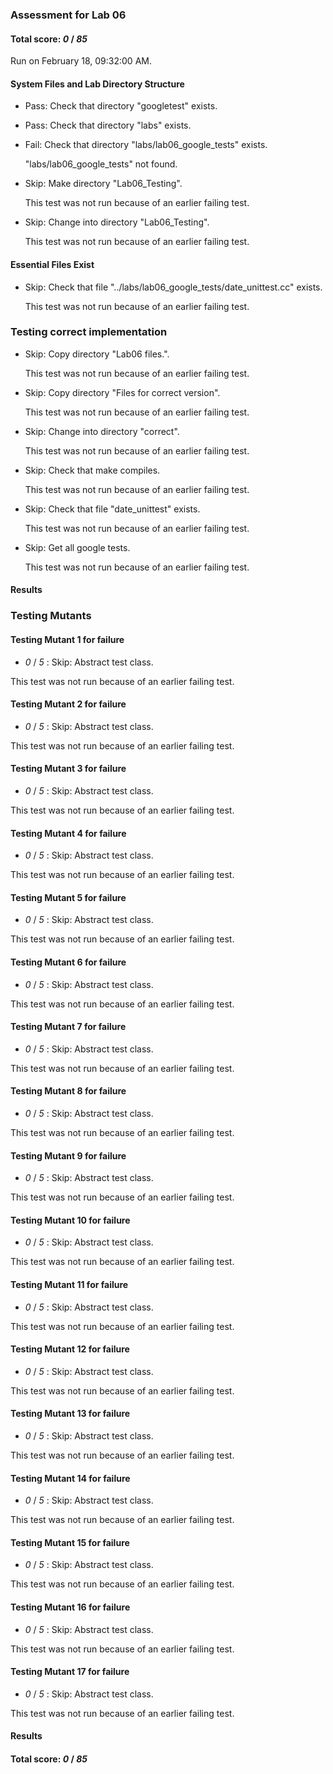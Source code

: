 ### Assessment for Lab 06

#### Total score: _0_ / _85_

Run on February 18, 09:32:00 AM.


#### System Files and Lab Directory Structure

+ Pass: Check that directory "googletest" exists.

+ Pass: Check that directory "labs" exists.

+ Fail: Check that directory "labs/lab06_google_tests" exists.

     "labs/lab06_google_tests" not found.

+ Skip: Make directory "Lab06_Testing".

  This test was not run because of an earlier failing test.

+ Skip: Change into directory "Lab06_Testing".

  This test was not run because of an earlier failing test.


#### Essential Files Exist

+ Skip: Check that file "../labs/lab06_google_tests/date_unittest.cc" exists.

  This test was not run because of an earlier failing test.


### Testing correct implementation

+ Skip: Copy directory "Lab06 files.".

  This test was not run because of an earlier failing test.

+ Skip: Copy directory "Files for correct version".

  This test was not run because of an earlier failing test.

+ Skip: Change into directory "correct".

  This test was not run because of an earlier failing test.

+ Skip: Check that make compiles.

  This test was not run because of an earlier failing test.

+ Skip: Check that file "date_unittest" exists.

  This test was not run because of an earlier failing test.

+ Skip: Get all google tests.

  This test was not run because of an earlier failing test.


#### Results


### Testing Mutants


#### Testing Mutant 1 for failure

+  _0_ / _5_ : Skip: Abstract test class.

  This test was not run because of an earlier failing test.


#### Testing Mutant 2 for failure

+  _0_ / _5_ : Skip: Abstract test class.

  This test was not run because of an earlier failing test.


#### Testing Mutant 3 for failure

+  _0_ / _5_ : Skip: Abstract test class.

  This test was not run because of an earlier failing test.


#### Testing Mutant 4 for failure

+  _0_ / _5_ : Skip: Abstract test class.

  This test was not run because of an earlier failing test.


#### Testing Mutant 5 for failure

+  _0_ / _5_ : Skip: Abstract test class.

  This test was not run because of an earlier failing test.


#### Testing Mutant 6 for failure

+  _0_ / _5_ : Skip: Abstract test class.

  This test was not run because of an earlier failing test.


#### Testing Mutant 7 for failure

+  _0_ / _5_ : Skip: Abstract test class.

  This test was not run because of an earlier failing test.


#### Testing Mutant 8 for failure

+  _0_ / _5_ : Skip: Abstract test class.

  This test was not run because of an earlier failing test.


#### Testing Mutant 9 for failure

+  _0_ / _5_ : Skip: Abstract test class.

  This test was not run because of an earlier failing test.


#### Testing Mutant 10 for failure

+  _0_ / _5_ : Skip: Abstract test class.

  This test was not run because of an earlier failing test.


#### Testing Mutant 11 for failure

+  _0_ / _5_ : Skip: Abstract test class.

  This test was not run because of an earlier failing test.


#### Testing Mutant 12 for failure

+  _0_ / _5_ : Skip: Abstract test class.

  This test was not run because of an earlier failing test.


#### Testing Mutant 13 for failure

+  _0_ / _5_ : Skip: Abstract test class.

  This test was not run because of an earlier failing test.


#### Testing Mutant 14 for failure

+  _0_ / _5_ : Skip: Abstract test class.

  This test was not run because of an earlier failing test.


#### Testing Mutant 15 for failure

+  _0_ / _5_ : Skip: Abstract test class.

  This test was not run because of an earlier failing test.


#### Testing Mutant 16 for failure

+  _0_ / _5_ : Skip: Abstract test class.

  This test was not run because of an earlier failing test.


#### Testing Mutant 17 for failure

+  _0_ / _5_ : Skip: Abstract test class.

  This test was not run because of an earlier failing test.


#### Results

#### Total score: _0_ / _85_

